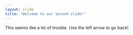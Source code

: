 ```yaml
---
layout: slide
title: "Welcome to our second slide!"
---
```

This seems like a lot of trouble.
Use the left arrow to go back!
